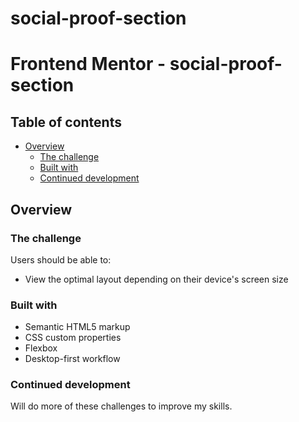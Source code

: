 # social-proof-section
# Frontend Mentor - social-proof-section 

## Table of contents

- [Overview](#overview)
  - [The challenge](#the-challenge)
  - [Built with](#built-with)
  - [Continued development](#continued-development)
  
## Overview

### The challenge

Users should be able to:

- View the optimal layout depending on their device's screen size

### Built with

- Semantic HTML5 markup
- CSS custom properties
- Flexbox
- Desktop-first workflow

### Continued development

Will do more of these challenges to improve my skills.

